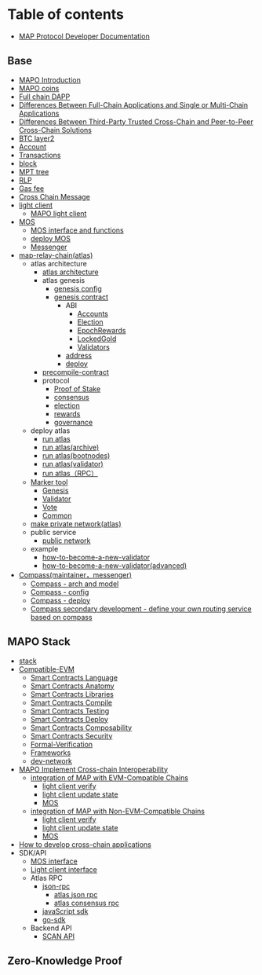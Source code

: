 # Table of contents

* [MAP Protocol Developer Documentation](README.md)

## Base

* [MAPO Introduction](docs/base/intro-to-mapo/index\_en.md)
* [MAPO coins](docs/base/intro-to-mapo/mapo-coin\_en.md)
* [Full chain DAPP](docs/base/omnichain-dapp/index\_en.md)
* [Differences Between Full-Chain Applications and Single or Multi-Chain Applications](docs/base/omnichain-dapp/different\_en.md)
* [Differences Between Third-Party Trusted Cross-Chain and Peer-to-Peer Cross-Chain Solutions](docs/base/omnichain-dapp/the-other\_en.md)
* [BTC layer2](docs/btc-layer2/index_en.md)
* [Account](docs/base/accounts/index\_en.md)
* [Transactions](docs/base/transactions/index\_en.md)
* [block](docs/base/block/index\_en.md)
* [MPT tree](docs/base/mpt/index\_en.md)
* [RLP](docs/base/rlp/index\_en.md)
* [Gas fee](docs/base/gas/index\_en.md)
* [Cross Chain Message](docs/base/cross-chain-message/index\_en.md)
* [light client](docs/base/light-client/index\_en.md)
  * [MAPO light client](docs/base/light-client/MapoLightClient\_en.md)
* [MOS](docs/base/mos/index\_en.md)
  * [MOS interface and functions](docs/base/mos/mos\_interface\_en.md)
  * [deploy MOS](docs/base/mos/mos\_deploy\_en.md)
  * [Messenger](docs/base/mos/Messenger\_en.md)
* [map-relay-chain(atlas)](docs/base/mapo-relay-chain/nodes/architecture\_en.md)
  * atlas architecture
    * [atlas architecture](docs/base/mapo-relay-chain/nodes/architecture\_en.md)
    * atlas genesis
      * [genesis config](docs/base/mapo-relay-chain/nodes/genesis-config\_en.md)
      * [genesis contract](docs/base/mapo-relay-chain/genesis-contract/index\_en.md)
        * ABI
          * [Accounts](docs/base/mapo-relay-chain/genesis-contract/accounts\_en.md)
          * [Election](docs/base/mapo-relay-chain/genesis-contract/election\_en.md)
          * [EpochRewards](docs/base/mapo-relay-chain/genesis-contract/epoch-rewards\_en.md)
          * [LockedGold](docs/base/mapo-relay-chain/genesis-contract/locked-gold\_en.md)
          * [Validators](docs/base/mapo-relay-chain/genesis-contract/validators\_en.md)
        * [address](docs/base/mapo-relay-chain/genesis-contract/address\_en.md)
        * [deploy](docs/base/mapo-relay-chain/genesis-contract/deploy\_en.md)
    * [precompile-contract](base/architecture\_en/atlas-architecture/precompile-contract.md)
    * protocol
      * [Proof of Stake](docs/base/mapo-relay-chain/protocol/pos\_en.md)
      * [consensus](docs/base/mapo-relay-chain/protocol/consensus\_en.md)
      * [election](docs/base/mapo-relay-chain/protocol/election\_en.md)
      * [rewards](docs/base/mapo-relay-chain/protocol/rewards\_en.md)
      * [governance](docs/base/mapo-relay-chain/protocol/governance\_en.md)
  * deploy atlas
    * [run atlas](docs/base/mapo-relay-chain/nodes/run-a-node\_en.md)
    * [run atlas(archive)](docs/base/mapo-relay-chain/nodes/archive-nodes\_en.md)
    * [run atlas(bootnodes)](docs/base/mapo-relay-chain/nodes/bootnodes\_en.md)
    * [run atlas(validator)](docs/base/mapo-relay-chain/nodes/validator-nodes\_en.md)
    * [run atlas（RPC）](docs/base/mapo-relay-chain/nodes/rpc-nodes\_en.md)
  * [Marker tool](docs/base/mapo-relay-chain/marker/overview\_en.md)
    * [Genesis](docs/base/mapo-relay-chain/marker/genesis\_en.md)
    * [Validator](docs/base/mapo-relay-chain/marker/validator\_en.md)
    * [Vote](docs/base/mapo-relay-chain/marker/vote\_en.md)
    * [Common](docs/base/mapo-relay-chain/marker/common\_en.md)
  * [make private network(atlas)](docs/base/mapo-relay-chain/make-private-network\_en.md)
  * public service
    * [public network](docs/base/mapo-relay-chain/public-service\_en.md)
  * example
    * [how-to-become-a-new-validator](docs/base/mapo-relay-chain/example/how-to-become-a-new-validator\_en.md)
    * [how-to-become-a-new-validator(advanced)](docs/base/mapo-relay-chain/example/how-to-become-a-new-validator-advanced\_en.md)
* [Compass(maintainer，messenger)](docs/base/Compass/index\_en.md)
  * [Compass - arch and model](docs/base/Compass/index\_en.md#compass---the-introduction-of-model-and-arch)
  * [Compass - config](docs/base/Compass/index\_en.md#config-of-compass)
  * [Compass - deploy](docs/base/Compass/index\_en.md#compass-env-and-deploy)
  * [Compass secondary development - define your own routing service based on compass](docs/base/Compass/index\_en.md#compass-secondary-development---define-your-own-routing-service-based-on-compass)

## MAPO Stack

* [stack](docs/mapo-stack/stack/index.md)
* [Compatible-EVM](docs/mapo-stack/compatible-evm/index\_en.md)
  * [Smart Contracts Language](docs/mapo-stack/compatible-evm/solidity\_en.md)
  * [Smart Contracts Anatomy](docs/mapo-stack/compatible-evm/anatomy\_en.md)
  * [Smart Contracts Libraries](docs/mapo-stack/compatible-evm/libraries\_en.md)
  * [Smart Contracts Compile](docs/mapo-stack/compatible-evm/compile\_en.md)
  * [Smart Contracts Testing](docs/mapo-stack/compatible-evm/testing\_en.md)
  * [Smart Contracts Deploy](docs/mapo-stack/compatible-evm/deploying\_en.md)
  * [Smart Contracts Composability](docs/mapo-stack/compatible-evm/composability\_en.md)
  * [Smart Contracts Security](docs/mapo-stack/compatible-evm/security\_en.md)
  * [Formal-Verification](docs/mapo-stack/compatible-evm/formal-verification\_en.md)
  * [Frameworks](docs/mapo-stack/compatible-evm/frameworks\_en.md)
  * [dev-network](docs/mapo-stack/compatible-evm/dev-network\_en.md)
* [MAPO Implement Cross-chain Interoperability](docs/mapo-stack/chains-connect/index\_en.md)
  * [integration of MAP with EVM-Compatible Chains](docs/mapo-stack/chains-connect/evm-chain/index\_en.md)
    * [light client verify](docs/mapo-stack/chains-connect/evm-chain/index\_en.md#light-client)
    * [light client update state](docs/mapo-stack/chains-connect/evm-chain/index\_en.md#maintainer)
    * [MOS](docs/mapo-stack/chains-connect/evm-chain/index\_en.md#mos)
  * [integration of MAP with Non-EVM-Compatible Chains](docs/mapo-stack/chains-connect/non-evm-chain/index\_en.md)
    * [light client verify](docs/mapo-stack/chains-connect/non-evm-chain/index\_en.md#light-client)
    * [light client update state](docs/mapo-stack/chains-connect/non-evm-chain/index\_en.md#maintainer)
    * [MOS](docs/mapo-stack/chains-connect/non-evm-chain/index\_en.md#mos)
* [How to develop cross-chain applications](docs/mapo-stack/omni-dapp/index.md)
* SDK/API
  * [MOS interface](docs/sdk/mos/index\_en.md)
  * [Light client interface](docs/sdk/light-client/index\_en.md)
  * Atlas RPC
    * [json-rpc](docs/sdk/mapo-relay-chain/json-rpc/index\_en.md)
      * [atlas json rpc](docs/sdk/mapo-relay-chain/json-rpc/atlas-json-rpc.md)
      * [atlas consensus rpc](docs/sdk/mapo-relay-chain/json-rpc/atlas-consensus-rpc.md)
    * [javaScript sdk](docs/sdk/mapo-relay-chain/javaScript.md)
    * [go-sdk](docs/sdk/mapo-relay-chain/go-sdk\_en.md)
  * Backend API
    * [SCAN API](docs/sdk/backend/index.md)

## Zero-Knowledge Proof
